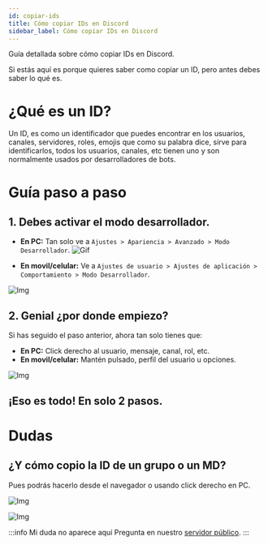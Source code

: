 ```yaml
---
id: copiar-ids
title: Cómo copiar IDs en Discord
sidebar_label: Cómo copiar IDs en Discord
---
```

Guía detallada sobre cómo copiar IDs en Discord.

Si estás aquí es porque quieres saber como copiar un ID, pero antes debes saber lo qué es.

# ¿Qué es un ID?
Un ID, es como un identificador que puedes encontrar en los usuarios, canales, servidores, roles, emojis que como su palabra dice, sirve para identificarlos, todos los usuarios, canales, etc tienen uno y son normalmente usados por desarrolladores de bots.

# Guía paso a paso

## 1. Debes activar el modo desarrollador.
- **En PC:** Tan solo ve a ``Ajustes > Apariencia > Avanzado > Modo Desarrollador``.
![Gif](/img/ids-gif1.gif ':size=720x450')

- **En movil/celular:** Ve a ``Ajustes de usuario > Ajustes de aplicación > Comportamiento > Modo Desarrollador``.

![Img](/img/ids-celular.png)

## 2. Genial ¿por donde empiezo?
Si has seguido el paso anterior, ahora tan solo tienes que:

- **En PC:** Click derecho al usuario, mensaje, canal, rol, etc.
- **En movil/celular:** Mantén pulsado, perfil del usuario u opciones.

![Img](/img/ids-1.png)

## ¡Eso es todo! En solo 2 pasos.

# Dudas

## ¿Y cómo copio la ID de un grupo o un MD?
Pues podrás hacerlo desde el navegador o usando click derecho en PC.

![Img](/img/ids-2.png) 

![Img](/img/ids-4.png)

:::info Mi duda no aparece aquí
Pregunta en nuestro [servidor público](https://discordsafe.com/discord).
:::
